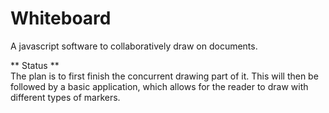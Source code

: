 Whiteboard
==========

A javascript software to collaboratively draw on documents. 

 ** Status **  
The plan is to first finish the concurrent drawing part of it. This will then be followed
by a basic application, which allows for the reader to draw with different types of 
markers. 
